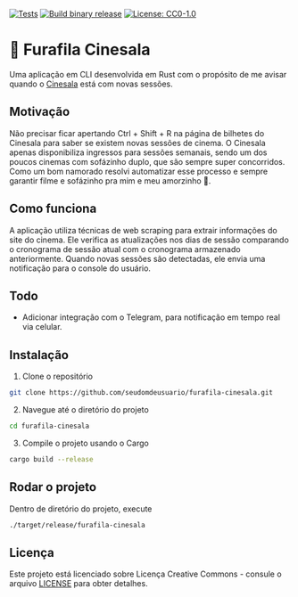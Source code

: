 [![Tests](https://github.com/guilchaves/furafila-cinesala/actions/workflows/tests.yml/badge.svg?branch=main)](https://github.com/guilchaves/furafila-cinesala/actions/workflows/tests.yml)
[![Build binary release](https://github.com/guilchaves/furafila-cinesala/actions/workflows/release.yml/badge.svg)](https://github.com/guilchaves/furafila-cinesala/actions/workflows/release.yml)
[![License: CC0-1.0](https://img.shields.io/badge/License-CC0_1.0-lightgrey.svg)](http://creativecommons.org/publicdomain/zero/1.0/)

# 🦀 Furafila Cinesala
Uma aplicação em CLI desenvolvida em Rust com o propósito de me avisar quando o [Cinesala](https://www.veloxtickets.com/Portal/Local/Cinema/Sao-Paulo/CINESALA/CSL/) está com novas sessões.

## Motivação

Não precisar ficar apertando Ctrl + Shift + R na página de bilhetes do Cinesala para saber se existem novas sessões de cinema.
O Cinesala apenas disponibiliza ingressos para sessões semanais, sendo um dos poucos cinemas com sofázinho duplo, que são sempre super concorridos. Como um bom namorado resolvi automatizar esse processo e sempre garantir filme e sofázinho pra mim e meu amorzinho 🥰.

## Como funciona 

A aplicação utiliza técnicas de web scraping para extrair informações do site do cinema. Ele verifica as atualizações nos dias de sessão comparando o cronograma de sessão atual com o cronograma armazenado anteriormente.
Quando novas sessões são detectadas, ele envia uma notificação para o console do usuário.

## Todo

- Adicionar integração com o Telegram, para notificação em tempo real via celular.

## Instalação 

1. Clone o repositório
```bash
git clone https://github.com/seudomdeusuario/furafila-cinesala.git
```

2. Navegue até o diretório do projeto
```bash
cd furafila-cinesala
```

3. Compile o projeto usando o Cargo
```bash
cargo build --release
```

## Rodar o projeto

Dentro de diretório do projeto, execute
```bash
./target/release/furafila-cinesala
```

## Licença

Este projeto está licenciado sobre Licença Creative Commons - consule o arquivo [LICENSE](https://github.com/guilchaves/furafila-cinesala/blob/main/LICENSE) para obter detalhes.
